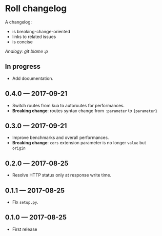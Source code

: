 # Roll changelog

A changelog:

* is breaking-change-oriented
* links to related issues
* is concise

*Analogy: git blame :p*

## In progress

* Add documentation.

## 0.4.0 — 2017-09-21

* Switch routes from kua to autoroutes for performances.
* **Breaking change**:
  routes syntax change from `:parameter` to `{parameter}`

## 0.3.0 — 2017-09-21

* Improve benchmarks and overall performances.
* **Breaking change**:
  `cors` extension parameter is no longer `value` but `origin`

## 0.2.0 — 2017-08-25

* Resolve HTTP status only at response write time.

## 0.1.1 — 2017-08-25

* Fix `setup.py`.

## 0.1.0 — 2017-08-25

* First release
